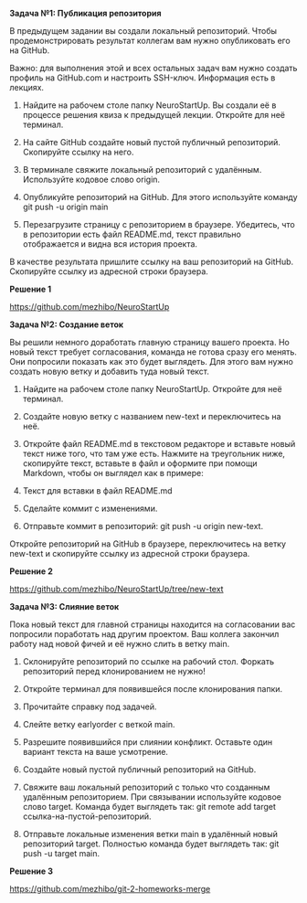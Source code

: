 **Задача №1: Публикация репозитория**

В предыдущем задании вы создали локальный репозиторий. Чтобы продемонстрировать результат коллегам вам нужно опубликовать его на GitHub.

Важно: для выполнения этой и всех остальных задач вам нужно создать профиль на GitHub.com и настроить SSH-ключ. Информация есть в лекциях.

1. Найдите на рабочем столе папку NeuroStartUp. Вы создали её в процессе решения квиза к предыдущей лекции. Откройте для неё терминал.

2. На сайте GitHub создайте новый пустой публичный репозиторий. Скопируйте ссылку на него.

3. В терминале свяжите локальный репозиторий с удалённым. Используйте кодовое слово origin.

4. Опубликуйте репозиторий на GitHub. Для этого используйте команду git push -u origin main

5. Перезагрузите страницу с репозиторием в браузере. Убедитесь, что в репозитории есть файл README.md, текст правильно отображается и видна вся история проекта.


В качестве результата пришлите ссылку на ваш репозиторий на GitHub. Скопируйте ссылку из адресной строки браузера.


**Решение 1**

https://github.com/mezhibo/NeuroStartUp


**Задача №2: Создание веток**

Вы решили немного доработать главную страницу вашего проекта. Но новый текст требует согласования, команда не готова сразу его менять. Они попросили показать как это будет выглядеть. Для этого вам нужно создать новую ветку и добавить туда новый текст.

1. Найдите на рабочем столе папку NeuroStartUp. Откройте для неё терминал.

2. Создайте новую ветку с названием new-text и переключитесь на неё.

3. Откройте файл README.md в текстовом редакторе и вставьте новый текст ниже того, что там уже есть. Нажмите на треугольник ниже, скопируйте текст, вставьте в файл и оформите при помощи Markdown, чтобы он выглядел как в примере:

4. Текст для вставки в файл README.md

5. Сделайте коммит с изменениями.

6. Отправьте коммит в репозиторий: git push -u origin new-text.


Откройте репозиторий на GitHub в браузере, переключитесь на ветку new-text и скопируйте ссылку из адресной строки браузера.



**Решение 2**

https://github.com/mezhibo/NeuroStartUp/tree/new-text



**Задача №3: Слияние веток**

Пока новый текст для главной страницы находится на согласовании вас попросили поработать над другим проектом. Ваш коллега закончил работу над новой фичей и её нужно слить в ветку main.

1. Склонируйте репозиторий по ссылке на рабочий стол. Форкать репозиторий перед клонированием не нужно!

2. Откройте терминал для появившейся после клонирования папки.

3. Прочитайте справку под задачей.

4. Слейте ветку earlyorder с веткой main.

5. Разрешите появившийся при слиянии конфликт. Оставьте один вариант текста на ваше усмотрение.

6. Создайте новый пустой публичный репозиторий на GitHub.

7. Свяжите ваш локальный репозиторий с только что созданным удалённым репозиторием. При связывании используйте кодовое слово target. Команда будет выглядеть так: git remote add target ссылка-на-пустой-репозиторий.

8. Отправьте локальные изменения ветки main в удалённый новый репозиторий target. Полностью команда будет выглядеть так: git push -u target main.


**Решение 3**


https://github.com/mezhibo/git-2-homeworks-merge
